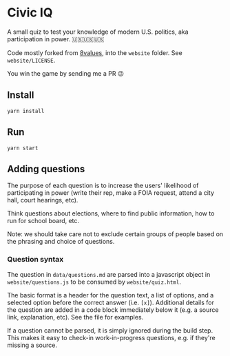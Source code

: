 # Civic IQ

A small quiz to test your knowledge of modern U.S. politics, aka participation in power. 🇺🇸🇺🇸🇺🇸

Code mostly forked from [8values](https://github.com/8values/8values.github.io), into the `website` folder. See `website/LICENSE`.

You win the game by sending me a PR 😉

## Install

`yarn install`

## Run

`yarn start`

## Adding questions

The purpose of each question is to increase the users' likelihood of participating in power (write their rep, make a FOIA request, attend a city hall, court hearings, etc).

Think questions about elections, where to find public information, how to run for school board, etc.

Note: we should take care not to exclude certain groups of people based on the phrasing and choice of questions.

### Question syntax

The question in `data/questions.md` are parsed into a javascript object in `website/questions.js` to be consumed by `website/quiz.html`.

The basic format is a header for the question text, a list of options, and a selected option before the correct answer (i.e. `[x]`). Additional details for the question are added in a code block immediately below it (e.g. a source link, explanation, etc). See the file for examples.

If a question cannot be parsed, it is simply ignored during the build step.
This makes it easy to check-in work-in-progress questions, e.g. if they're missing a source.
